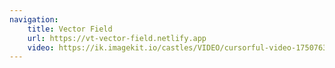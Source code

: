 ```yaml
---
navigation:
    title: Vector Field
    url: https://vt-vector-field.netlify.app
    video: https://ik.imagekit.io/castles/VIDEO/cursorful-video-1750763167984.mp4?updatedAt=1750763361898
---
```

